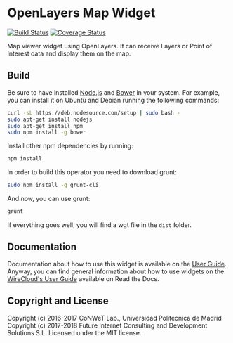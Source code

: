 # OpenLayers Map Widget

[![Build Status](https://travis-ci.org/Wirecloud/ol3-map-widget.svg?branch=develop)](https://travis-ci.org/Wirecloud/ol3-map-widget)
[![Coverage Status](https://coveralls.io/repos/github/Wirecloud/ol3-map-widget/badge.svg?branch=develop)](https://coveralls.io/github/Wirecloud/ol3-map-widget?branch=develop)

Map viewer widget using OpenLayers. It can receive Layers or Point of Interest data and display them
 on the map.

Build
-----

Be sure to have installed [Node.js](http://node.js) and [Bower](http://bower.io) in your system. For example, you can install it on Ubuntu and Debian running the following commands:

```bash
curl -sL https://deb.nodesource.com/setup | sudo bash -
sudo apt-get install nodejs
sudo apt-get install npm
sudo npm install -g bower
```

Install other npm dependencies by running:

```bash
npm install
```

In order to build this operator you need to download grunt:

```bash
sudo npm install -g grunt-cli
```

And now, you can use grunt:

```bash
grunt
```

If everything goes well, you will find a wgt file in the `dist` folder.

## Documentation

Documentation about how to use this widget is available on the
[User Guide](src/doc/userguide.md). Anyway, you can find general information
about how to use widgets on the
[WireCloud's User Guide](https://wirecloud.readthedocs.io/en/stable/user_guide/)
available on Read the Docs.

## Copyright and License

Copyright (c) 2016-2017 CoNWeT Lab., Universidad Politecnica de Madrid
Copyright (c) 2017-2018 Future Internet Consulting and Development Solutions S.L.
Licensed under the MIT license.
